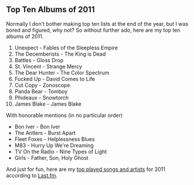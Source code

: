 ## Top Ten Albums of 2011

Normally I don't bother making top ten lists at the end of the year,
but I was bored and figured, why not? So without further ado, here are 
my top ten albums of 2011.

1. Unexpect - Fables of the Sleepless Empire
2. The Decemberists - The King is Dead
3. Battles - Gloss Drop
4. St. Vincent - Strange Mercy
5. The Dear Hunter - The Color Spectrum
6. Fucked Up - David Comes to Life
7. Cut Copy - Zonoscope
8. Panda Bear - Tomboy
9. Phideaux - Snowtorch
10. James Blake - James Blake

With honorable mentions (in no particular order)

* Bon Iver - Bon Iver
* The Antlers - Burst Apart
* Fleet Foxes - Helplessness Blues
* M83 - Hurry Up We're Dreaming
* TV On the Radio - Nine Types of Light
* Girls - Father, Son, Holy Ghost

And just for fun, here are my [top played songs and artists][1] for 2011 according to [Last.fm][2].

[1]: http://twothreefall.co.uk/lastfmexplorer/user/ahal89/2011
[2]: http://last.fm/

